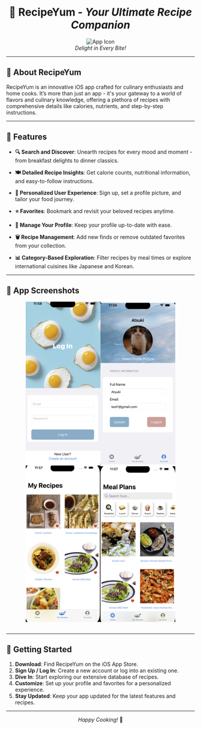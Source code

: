 <div align="center">

# 🍲 **RecipeYum** - *Your Ultimate Recipe Companion*

![App Icon]()  
*Delight in Every Bite!*

</div>

---

## 🌟 **About RecipeYum**

RecipeYum is an innovative iOS app crafted for culinary enthusiasts and home cooks. It’s more than just an app - it's your gateway to a world of flavors and culinary knowledge, offering a plethora of recipes with comprehensive details like calories, nutrients, and step-by-step instructions.

---

## 📱 **Features**

- **🔍 Search and Discover**: Unearth recipes for every mood and moment - from breakfast delights to dinner classics.

- **🍽 Detailed Recipe Insights**: Get calorie counts, nutritional information, and easy-to-follow instructions.

- **👤 Personalized User Experience**: Sign up, set a profile picture, and tailor your food journey.

- **⭐ Favorites**: Bookmark and revisit your beloved recipes anytime.

- **🔄 Manage Your Profile**: Keep your profile up-to-date with ease.

- **🗑 Recipe Management**: Add new finds or remove outdated favorites from your collection.

- **📊 Category-Based Exploration**: Filter recipes by meal times or explore international cuisines like Japanese and Korean.

---

## 📸 **App Screenshots**

<div align="center">
<table>
  <tr>
  <img src="login.png" alt="Login" width="200"/>
  <img src="Acc.png" alt="Account" width="200"/>
  <img src="Recipe.png" alt="Recipe" width="200"/>
  <img src="meal.png" alt="Meal" width="200"/>
</p>

  </tr>
</table>
</div>

---

## 🚀 **Getting Started**

1. **Download**: Find RecipeYum on the iOS App Store.
2. **Sign Up / Log In**: Create a new account or log into an existing one.
3. **Dive In**: Start exploring our extensive database of recipes.
4. **Customize**: Set up your profile and favorites for a personalized experience.
5. **Stay Updated**: Keep your app updated for the latest features and recipes.


---

<div align="center">

*Happy Cooking!* 🎉

</div>

